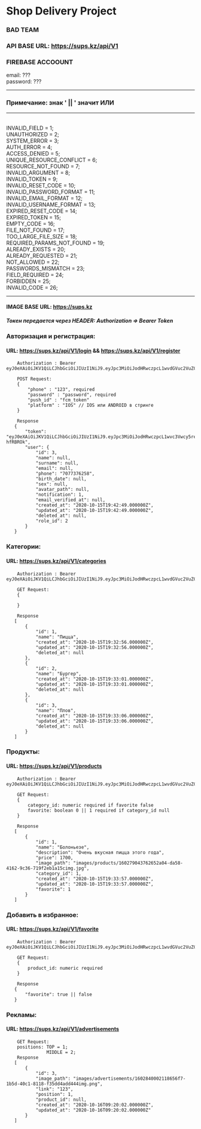 # <h1>Shop Delivery Project</h1>

### BAD TEAM

### API BASE URL: https://sups.kz/api/V1
### FIREBASE ACCOOUNT
email: ??? 
<br>
password: ???
<hr/>

<h3> Примечание: знак ' || ' значит ИЛИ </h3>

<hr>
<br> INVALID_FIELD = 1;
<br> UNAUTHORIZED = 2;
<br> SYSTEM_ERROR = 3;
<br> AUTH_ERROR = 4;
<br> ACCESS_DENIED = 5;
<br> UNIQUE_RESOURCE_CONFLICT = 6;
<br> RESOURCE_NOT_FOUND = 7;
<br> INVALID_ARGUMENT = 8;
<br> INVALID_TOKEN = 9;
<br> INVALID_RESET_CODE = 10;
<br> INVALID_PASSWORD_FORMAT = 11;
<br> INVALID_EMAIL_FORMAT = 12;
<br> INVALID_USERNAME_FORMAT = 13;
<br> EXPIRED_RESET_CODE = 14;
<br> EXPIRED_TOKEN = 15;
<br> EMPTY_CODE = 16;
<br> FILE_NOT_FOUND = 17;
<br> TOO_LARGE_FILE_SIZE = 18;
<br> REQUIRED_PARAMS_NOT_FOUND = 19;
<br> ALREADY_EXISTS = 20;
<br> ALREADY_REQUESTED = 21;
<br> NOT_ALLOWED = 22;
<br> PASSWORDS_MISMATCH = 23;
<br> FIELD_REQUIRED = 24;
<br> FORBIDDEN = 25;
<br> INVALID_CODE = 26;
<hr>

#### IMAGE BASE URL: https://sups.kz
##### Токен передается через HEADER: Authorization => Bearer Token
### Авторизация и регистрация:
#### URL: https://sups.kz/api/V1/login && https://sups.kz/api/V1/register
````
    Authorization : Bearer eyJ0eXAiOiJKV1QiLCJhbGciOiJIUzI1NiJ9.eyJpc3MiOiJodHRwczpcL1wvdGVuc2VuZC5tZVwvYXBpXC92MVwvbG9naW4iLCJpYXQiOjE1Nzk2MjcxNjYsImV4cCI6MTU3OTYzMDc2NiwibmJmIjoxNTc5NjI3MTY2LCJqdGkiOiJPeUg5T3hZcVY2d0d6QllyIiwic3ViIjoxLCJwcnYiOiJlZTVhYzY5NDI5YzU1NmQ3NWRiZTdmZjRlNThiOTdjZDRmNzE0MmViIn0.Ykb0nBteVz3KBVmfxAcPHtgA9JPyfD3CArwSL4P3onA
````
```
    POST Request:
    {
    	"phone" : "123", required
    	"password" : "password", required
        "push_id" : "fcm_token"
        "platform" : "IOS" // IOS или ANDROID в стринге 
    }
    
    Response
   {
       "token": "eyJ0eXAiOiJKV1QiLCJhbGciOiJIUzI1NiJ9.eyJpc3MiOiJodHRwczpcL1wvc3Vwcy5relwvYXBpXC9WMVwvcmVnaXN0ZXIiLCJpYXQiOjE2MDI3OTA5NjksImV4cCI6MTYzODc5MDk2OSwibmJmIjoxNjAyNzkwOTY5LCJqdGkiOiI4MmdVcVBXUGJxZld5ZmdOIiwic3ViIjozLCJwcnYiOiIwYTY1NDRkZGVhNjVjNzNjMWRkZWQwY2JhMDlmYTE4NmMxYWVjYWU2In0.PidQuREHSiPt7N5_sRqRHnQzuVj8rvH8SIF-hfRBROk",
       "user": {
           "id": 3,
           "name": null,
           "surname": null,
           "email": null,
           "phone": "7077376258",
           "birth_date": null,
           "sex": null,
           "avatar_path": null,
           "notification": 1,
           "email_verified_at": null,
           "created_at": "2020-10-15T19:42:49.000000Z",
           "updated_at": "2020-10-15T19:42:49.000000Z",
           "deleted_at": null,
           "role_id": 2
       }
   }

```
### Категории:
#### URL: https://sups.kz/api/V1/categories
````
    Authorization : Bearer eyJ0eXAiOiJKV1QiLCJhbGciOiJIUzI1NiJ9.eyJpc3MiOiJodHRwczpcL1wvdGVuc2VuZC5tZVwvYXBpXC92MVwvbG9naW4iLCJpYXQiOjE1Nzk2MjcxNjYsImV4cCI6MTU3OTYzMDc2NiwibmJmIjoxNTc5NjI3MTY2LCJqdGkiOiJPeUg5T3hZcVY2d0d6QllyIiwic3ViIjoxLCJwcnYiOiJlZTVhYzY5NDI5YzU1NmQ3NWRiZTdmZjRlNThiOTdjZDRmNzE0MmViIn0.Ykb0nBteVz3KBVmfxAcPHtgA9JPyfD3CArwSL4P3onA
````
```
    GET Request:
    {
    	
    }
    
    Response
   [
       {
           "id": 1,
           "name": "Пицца",
           "created_at": "2020-10-15T19:32:56.000000Z",
           "updated_at": "2020-10-15T19:32:56.000000Z",
           "deleted_at": null
       },
       {
           "id": 2,
           "name": "Бургер",
           "created_at": "2020-10-15T19:33:01.000000Z",
           "updated_at": "2020-10-15T19:33:01.000000Z",
           "deleted_at": null
       },
       {
           "id": 3,
           "name": "Плов",
           "created_at": "2020-10-15T19:33:06.000000Z",
           "updated_at": "2020-10-15T19:33:06.000000Z",
           "deleted_at": null
       }
   ]
```
### Продукты:
#### URL: https://sups.kz/api/V1/products
````
    Authorization : Bearer eyJ0eXAiOiJKV1QiLCJhbGciOiJIUzI1NiJ9.eyJpc3MiOiJodHRwczpcL1wvdGVuc2VuZC5tZVwvYXBpXC92MVwvbG9naW4iLCJpYXQiOjE1Nzk2MjcxNjYsImV4cCI6MTU3OTYzMDc2NiwibmJmIjoxNTc5NjI3MTY2LCJqdGkiOiJPeUg5T3hZcVY2d0d6QllyIiwic3ViIjoxLCJwcnYiOiJlZTVhYzY5NDI5YzU1NmQ3NWRiZTdmZjRlNThiOTdjZDRmNzE0MmViIn0.Ykb0nBteVz3KBVmfxAcPHtgA9JPyfD3CArwSL4P3onA
````
```
    GET Request:
    {
    	category_id: numeric required if favorite false
        favorite: boolean 0 || 1 required if category_id null
    }
    
    Response
   [
       {
           "id": 1,
           "name": "Болоньезе",
           "description": "Очень вкусная пицца этого года",
           "price": 1700,
           "image_path": "images/products/160279043762652a04-da58-4162-9c36-719f2eb1a15cimg.jpg",
           "category_id": 1,
           "created_at": "2020-10-15T19:33:57.000000Z",
           "updated_at": "2020-10-15T19:33:57.000000Z",
           "favorite": 1
       }
   ]
```
### Добавить в избранное:
#### URL: https://sups.kz/api/V1/favorite
````
    Authorization : Bearer eyJ0eXAiOiJKV1QiLCJhbGciOiJIUzI1NiJ9.eyJpc3MiOiJodHRwczpcL1wvdGVuc2VuZC5tZVwvYXBpXC92MVwvbG9naW4iLCJpYXQiOjE1Nzk2MjcxNjYsImV4cCI6MTU3OTYzMDc2NiwibmJmIjoxNTc5NjI3MTY2LCJqdGkiOiJPeUg5T3hZcVY2d0d6QllyIiwic3ViIjoxLCJwcnYiOiJlZTVhYzY5NDI5YzU1NmQ3NWRiZTdmZjRlNThiOTdjZDRmNzE0MmViIn0.Ykb0nBteVz3KBVmfxAcPHtgA9JPyfD3CArwSL4P3onA
````
```
    GET Request:
    {
    	product_id: numeric required 
    }
    
    Response
   {
       "favorite": true || false
   }
```
### Рекламы:
#### URL: https://sups.kz/api/V1/advertisements
```
    GET Request:
    positions: TOP = 1;
               MIDDLE = 2;
    Response
   [
       {
           "id": 3,
           "image_path": "images/advertisements/1602840002118656f7-1b5d-40c1-8118-f35dd4add444img.png",
           "link": "123",
           "position": 1,
           "product_id": null,
           "created_at": "2020-10-16T09:20:02.000000Z",
           "updated_at": "2020-10-16T09:20:02.000000Z"
       }
   ]
```



